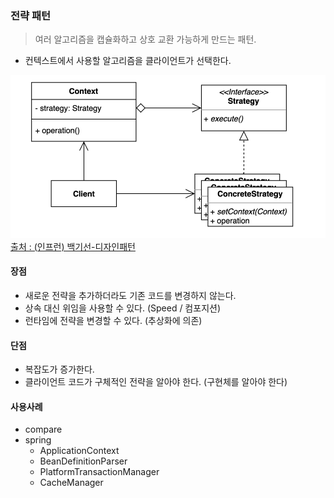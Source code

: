 ### 전략 패턴
> 여러 알고리즘을 캡슐화하고 상호 교환 가능하게 만드는 패턴.

- 컨텍스트에서 사용할 알고리즘을 클라이언트가 선택한다.

![img.png](img.png)
[출처 : (인프런) 백기선-디자인패턴](https://www.inflearn.com/course/%EB%94%94%EC%9E%90%EC%9D%B8-%ED%8C%A8%ED%84%B4)

#### 장점
- 새로운 전략을 추가하더라도 기존 코드를 변경하지 않는다.
- 상속 대신 위임을 사용할 수 있다. (Speed / 컴포지션)
- 런타임에 전략을 변경할 수 있다. (추상화에 의존)

#### 단점
- 복잡도가 증가한다.
- 클라이언트 코드가 구체적인 전략을 알아야 한다. (구현체를 알아야 한다)

#### 사용사례
- compare
- spring
  - ApplicationContext
  - BeanDefinitionParser
  - PlatformTransactionManager
  - CacheManager
